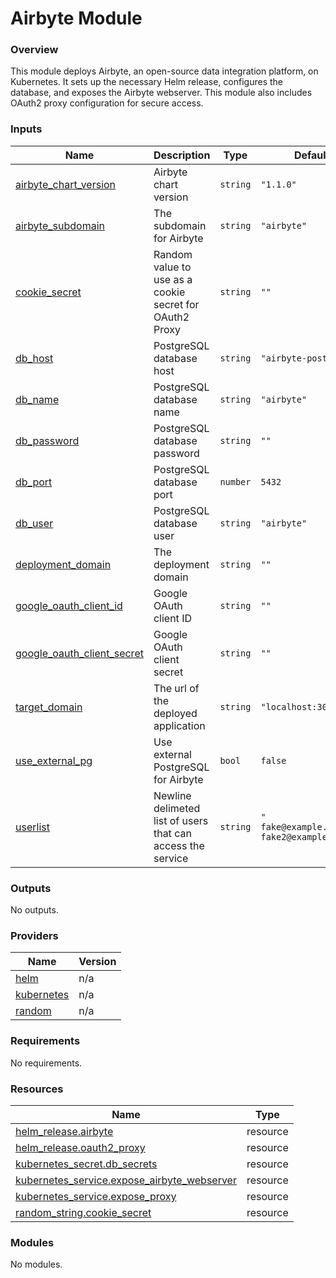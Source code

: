 # Airbyte Module



### Overview

This module deploys Airbyte, an open-source data integration platform, on Kubernetes. It sets up the necessary Helm release, configures the database, and exposes the Airbyte webserver. This module also includes OAuth2 proxy configuration for secure access.

### Inputs

| Name | Description | Type | Default | Required |
|------|-------------|------|---------|:--------:|
| <a name="input_airbyte_chart_version"></a> [airbyte\_chart\_version](#input\_airbyte\_chart\_version) | Airbyte chart version | `string` | `"1.1.0"` | no |
| <a name="input_airbyte_subdomain"></a> [airbyte\_subdomain](#input\_airbyte\_subdomain) | The subdomain for Airbyte | `string` | `"airbyte"` | no |
| <a name="input_cookie_secret"></a> [cookie\_secret](#input\_cookie\_secret) | Random value to use as a cookie secret for OAuth2 Proxy | `string` | `""` | no |
| <a name="input_db_host"></a> [db\_host](#input\_db\_host) | PostgreSQL database host | `string` | `"airbyte-postgresql"` | no |
| <a name="input_db_name"></a> [db\_name](#input\_db\_name) | PostgreSQL database name | `string` | `"airbyte"` | no |
| <a name="input_db_password"></a> [db\_password](#input\_db\_password) | PostgreSQL database password | `string` | `""` | no |
| <a name="input_db_port"></a> [db\_port](#input\_db\_port) | PostgreSQL database port | `number` | `5432` | no |
| <a name="input_db_user"></a> [db\_user](#input\_db\_user) | PostgreSQL database user | `string` | `"airbyte"` | no |
| <a name="input_deployment_domain"></a> [deployment\_domain](#input\_deployment\_domain) | The deployment domain | `string` | `""` | no |
| <a name="input_google_oauth_client_id"></a> [google\_oauth\_client\_id](#input\_google\_oauth\_client\_id) | Google OAuth client ID | `string` | `""` | no |
| <a name="input_google_oauth_client_secret"></a> [google\_oauth\_client\_secret](#input\_google\_oauth\_client\_secret) | Google OAuth client secret | `string` | `""` | no |
| <a name="input_target_domain"></a> [target\_domain](#input\_target\_domain) | The url of the deployed application | `string` | `"localhost:30080"` | no |
| <a name="input_use_external_pg"></a> [use\_external\_pg](#input\_use\_external\_pg) | Use external PostgreSQL for Airbyte | `bool` | `false` | no |
| <a name="input_userlist"></a> [userlist](#input\_userlist) | Newline delimeted list of users that can access the service | `string` | `"        fake@example.com\n        fake2@example.com\n"` | no |

### Outputs

No outputs.

### Providers

| Name | Version |
|------|---------|
| <a name="provider_helm"></a> [helm](#provider\_helm) | n/a |
| <a name="provider_kubernetes"></a> [kubernetes](#provider\_kubernetes) | n/a |
| <a name="provider_random"></a> [random](#provider\_random) | n/a |

### Requirements

No requirements.

### Resources

| Name | Type |
|------|------|
| [helm_release.airbyte](https://registry.terraform.io/providers/hashicorp/helm/latest/docs/resources/release) | resource |
| [helm_release.oauth2_proxy](https://registry.terraform.io/providers/hashicorp/helm/latest/docs/resources/release) | resource |
| [kubernetes_secret.db_secrets](https://registry.terraform.io/providers/hashicorp/kubernetes/latest/docs/resources/secret) | resource |
| [kubernetes_service.expose_airbyte_webserver](https://registry.terraform.io/providers/hashicorp/kubernetes/latest/docs/resources/service) | resource |
| [kubernetes_service.expose_proxy](https://registry.terraform.io/providers/hashicorp/kubernetes/latest/docs/resources/service) | resource |
| [random_string.cookie_secret](https://registry.terraform.io/providers/hashicorp/random/latest/docs/resources/string) | resource |

### Modules

No modules.
